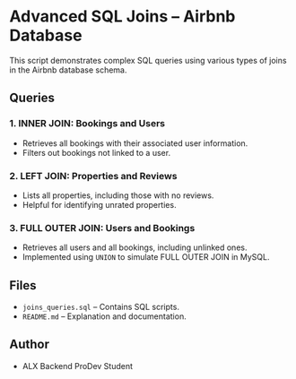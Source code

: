 # Advanced SQL Joins – Airbnb Database

This script demonstrates complex SQL queries using various types of joins in the Airbnb database schema.

## Queries

### 1. INNER JOIN: Bookings and Users
- Retrieves all bookings with their associated user information.
- Filters out bookings not linked to a user.

### 2. LEFT JOIN: Properties and Reviews
- Lists all properties, including those with no reviews.
- Helpful for identifying unrated properties.

### 3. FULL OUTER JOIN: Users and Bookings
- Retrieves all users and all bookings, including unlinked ones.
- Implemented using `UNION` to simulate FULL OUTER JOIN in MySQL.

## Files

- `joins_queries.sql` – Contains SQL scripts.
- `README.md` – Explanation and documentation.

## Author

- ALX Backend ProDev Student
